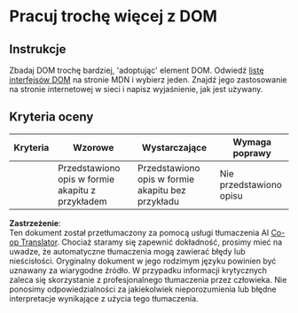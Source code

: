 <!--
CO_OP_TRANSLATOR_METADATA:
{
  "original_hash": "22fb6c3cb570c47f1ac65048393941fa",
  "translation_date": "2025-08-24T12:07:12+00:00",
  "source_file": "3-terrarium/3-intro-to-DOM-and-closures/assignment.md",
  "language_code": "pl"
}
-->
# Pracuj trochę więcej z DOM

## Instrukcje

Zbadaj DOM trochę bardziej, 'adoptując' element DOM. Odwiedź [listę interfejsów DOM](https://developer.mozilla.org/docs/Web/API/Document_Object_Model) na stronie MDN i wybierz jeden. Znajdź jego zastosowanie na stronie internetowej w sieci i napisz wyjaśnienie, jak jest używany.

## Kryteria oceny

| Kryteria | Wzorowe                                      | Wystarczające                                   | Wymaga poprawy          |
| -------- | -------------------------------------------- | ----------------------------------------------- | ----------------------- |
|          | Przedstawiono opis w formie akapitu z przykładem | Przedstawiono opis w formie akapitu bez przykładu | Nie przedstawiono opisu |

**Zastrzeżenie**:  
Ten dokument został przetłumaczony za pomocą usługi tłumaczenia AI [Co-op Translator](https://github.com/Azure/co-op-translator). Chociaż staramy się zapewnić dokładność, prosimy mieć na uwadze, że automatyczne tłumaczenia mogą zawierać błędy lub nieścisłości. Oryginalny dokument w jego rodzimym języku powinien być uznawany za wiarygodne źródło. W przypadku informacji krytycznych zaleca się skorzystanie z profesjonalnego tłumaczenia przez człowieka. Nie ponosimy odpowiedzialności za jakiekolwiek nieporozumienia lub błędne interpretacje wynikające z użycia tego tłumaczenia.